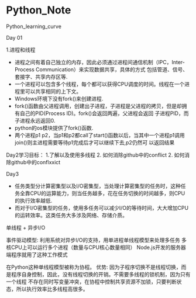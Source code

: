 # Python_Note
 Python_learning_curve

Day 01

1.进程和线程

- 进程之间有着自己独立的内存，因此必须通过进程间通信机制（IPC，Inter-Process Communication）来实现数据共享，具体的方式
包括管道、信号、套接字、共享内存区等.
- 一个进程可以包含多个线程，每个都可以获得CPU调度的时间。线程在一个进程里可以共享相同的上下文。
- Windows环境下没有fork()来创建进程.
- fork()函数由父进程调用，创建出子进程，子进程是父进程的拷贝，但是却拥有自己的PID(Process ID)。fork()会返回两遍，父进程会返回
子进程PID，而子进程永远返回0.
- python的os模块提供了fork()函数.
- 两个进程p1 p2，当p1和p2都call了start()函数以后，当其中一个进程p1调用join()则主进程需要等待p1完成后才可以继续下去,p2仍然可
以返回结果

Day2学习目标：
1.了解以及使用多线程
2. 如何消除github中的conflict
2. 如何消除github中的conflxxict

Day3

- 任务类型分计算密集型以及I/O密集型，当处理计算密集型的任务时，这种任务全靠CPU的运算能力，则当任务越多，花在任务切换的时间越多，则CPU
的执行效率越低.
- 而对于I/O密集型的任务，使用多任务可以减少I/O的等待时间，大大增加CPU的运转效率。这类任务大多涉及网络、存储介质。

单线程 + 异步I/O

事件驱动模型:
利用系统对异步I/O的支持，用单进程单线程模型来处理多任务
多核CPU上可以运行多个进程（数量与CPU核心数量相同）
Node.js开发的服务器端程序就用了这种工作模式

在Python这种单线程模型被称为协程。
优势: 因为子程序切换不是线程切换，而是程序自身控制，因此，没有线程切换的开销。不需要多线程的锁机制，因为只有一个线程
不存在同时写变量冲突，在协程中控制共享资源不加锁，只要判断状态，所以执行效率比多线程高很多。
